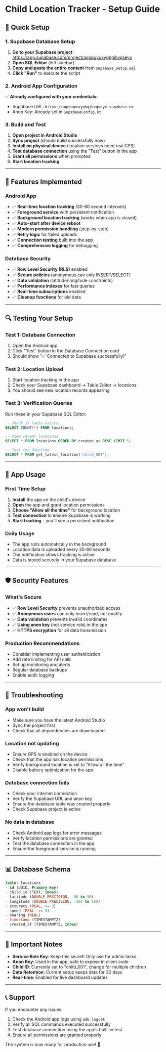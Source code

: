 # Child Location Tracker - Setup Guide

## 🚀 Quick Setup

### 1. Supabase Database Setup

1. **Go to your Supabase project**: https://app.supabase.com/project/agopuyuxyghgjhvgseyx
2. **Open SQL Editor** (left sidebar)
3. **Copy and paste the entire content** from `supabase_setup.sql`
4. **Click "Run"** to execute the script

### 2. Android App Configuration

✅ **Already configured with your credentials:**

- Supabase URL: `https://agopuyuxyghgjhvgseyx.supabase.co`
- Anon Key: Already set in `SupabaseConfig.kt`

### 3. Build and Test

1. **Open project in Android Studio**
2. **Sync project** (should build successfully now)
3. **Install on physical device** (location services need real GPS)
4. **Test database connection** using the "Test" button in the app
5. **Grant all permissions** when prompted
6. **Start location tracking**

---

## 🔧 Features Implemented

### Android App

- ✅ **Real-time location tracking** (30-60 second intervals)
- ✅ **Foreground service** with persistent notification
- ✅ **Background location tracking** (works when app is closed)
- ✅ **Auto-start after device reboot**
- ✅ **Modern permission handling** (step-by-step)
- ✅ **Retry logic** for failed uploads
- ✅ **Connection testing** built into the app
- ✅ **Comprehensive logging** for debugging

### Database Security

- ✅ **Row Level Security (RLS)** enabled
- ✅ **Secure policies** (anonymous can only INSERT/SELECT)
- ✅ **Data validation** (latitude/longitude constraints)
- ✅ **Performance indexes** for fast queries
- ✅ **Real-time subscriptions** enabled
- ✅ **Cleanup functions** for old data

---

## 🔍 Testing Your Setup

### Test 1: Database Connection

1. Open the Android app
2. Click "Test" button in the Database Connection card
3. Should show "✅ Connected to Supabase successfully!"

### Test 2: Location Upload

1. Start location tracking in the app
2. Check your Supabase dashboard → Table Editor → locations
3. You should see new location records appearing

### Test 3: Verification Queries

Run these in your Supabase SQL Editor:

```sql
-- Check if table exists
SELECT COUNT(*) FROM locations;

-- View recent locations
SELECT * FROM locations ORDER BY created_at DESC LIMIT 5;

-- Test the function
SELECT * FROM get_latest_location('child_001');
```

---

## 📱 App Usage

### First Time Setup

1. **Install** the app on the child's device
2. **Open** the app and grant location permissions
3. **Choose "Allow all the time"** for background location
4. **Test connection** to ensure Supabase is working
5. **Start tracking** - you'll see a persistent notification

### Daily Usage

- The app runs automatically in the background
- Location data is uploaded every 30-60 seconds
- The notification shows tracking is active
- Data is stored securely in your Supabase database

---

## 🛡️ Security Features

### What's Secure

- ✅ **Row Level Security** prevents unauthorized access
- ✅ **Anonymous users** can only insert/read, not modify
- ✅ **Data validation** prevents invalid coordinates
- ✅ **Using anon key** (not service role) in the app
- ✅ **HTTPS encryption** for all data transmission

### Production Recommendations

- Consider implementing user authentication
- Add rate limiting for API calls
- Set up monitoring and alerts
- Regular database backups
- Enable audit logging

---

## 🐛 Troubleshooting

### App won't build

- Make sure you have the latest Android Studio
- Sync the project first
- Check that all dependencies are downloaded

### Location not updating

- Ensure GPS is enabled on the device
- Check that the app has location permissions
- Verify background location is set to "Allow all the time"
- Disable battery optimization for the app

### Database connection fails

- Check your internet connection
- Verify the Supabase URL and anon key
- Ensure the database table was created properly
- Check Supabase project is active

### No data in database

- Check Android app logs for error messages
- Verify location permissions are granted
- Test the database connection in the app
- Ensure the foreground service is running

---

## 📊 Database Schema

```sql
Table: locations
- id (UUID, Primary Key)
- child_id (TEXT, Index)
- latitude (DOUBLE PRECISION, -90 to 90)
- longitude (DOUBLE PRECISION, -180 to 180)
- accuracy (REAL, >= 0)
- speed (REAL, >= 0)
- bearing (REAL)
- timestamp (TIMESTAMPTZ)
- created_at (TIMESTAMPTZ, Index)
```

---

## 🔑 Important Notes

- **Service Role Key**: Keep this secret! Only use for admin tasks
- **Anon Key**: Used in the app, safe to expose in client code
- **Child ID**: Currently set to "child_001", change for multiple children
- **Data Retention**: Current setup keeps data for 30 days
- **Real-time**: Enabled for live dashboard updates

---

## 📞 Support

If you encounter any issues:

1. Check the Android app logs using `adb logcat`
2. Verify all SQL commands executed successfully
3. Test database connection using the app's built-in test
4. Ensure all permissions are granted properly

The system is now ready for production use! 🎉
